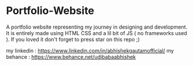 # Portfolio-Website

A portfolio website representing my journey in designing and development. It is entirely made using HTML CSS and a lil bit of JS ( no frameworks used ).
If you loved it don't forget to press star on this repo ;)

my linkedin : https://www.linkedin.com/in/abhishekgautamofficial/
my behance : https://www.behance.net/udibabaabhishek
